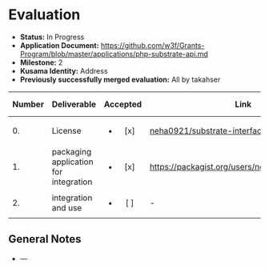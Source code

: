 # Evaluation

- **Status:** In Progress
- **Application Document:**  https://github.com/w3f/Grants-Program/blob/master/applications/php-substrate-api.md
- **Milestone:** 2
- **Kusama Identity:** Address
- **Previously successfully merged evaluation:** All by takahser

| Number | Deliverable | Accepted | Link | Evaluation Notes |
| ------ | ----------- | :------: | ---- |----------------- |
| 0. | License | <ul><li>[x] </li></ul> | [neha0921/substrate-interface-package](https://github.com/neha0921/substrate-interface-package/blob/ddc55e4e6c53847b9f6106b4065646e4bd1338a4/LICENSE.md) | MIT |
| 1. | packaging application for integration | <ul><li>[x] </li></ul> | https://packagist.org/users/neha0921/packages/ | — |
| 2. | integration and use | <ul><li>[ ] </li></ul> | - | missing |


## General Notes

- —
